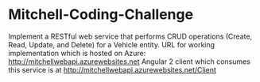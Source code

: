 # Mitchell-Coding-Challenge
Implement a RESTful web service that performs CRUD operations (Create, Read, Update, and Delete) for a Vehicle entity.
URL for working implementation which is hosted on Azure: http://mitchellwebapi.azurewebsites.net
Angular 2 client which consumes this service is at http://mitchellwebapi.azurewebsites.net/Client

